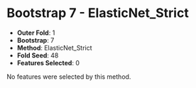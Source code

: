 # Bootstrap 7 - ElasticNet_Strict

- **Outer Fold**: 1
- **Bootstrap**: 7
- **Method**: ElasticNet_Strict
- **Fold Seed**: 48
- **Features Selected**: 0

No features were selected by this method.
